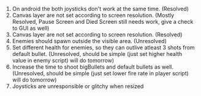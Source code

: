 1. On android the both joysticks don't work at the same time. (Resolved)
2. Canvas layer are not set according to screen resolution. (Mostly Resolved, Pause Screen and Died Screen still needs work, give a check to GUI as well)
2. Canvas layer are not set according to screen resolution. (Resolved)
3. Enemies should spawn outside the visible area. (Unresolved)
4. Set different health for enemies, so they can outlive atleast 3 shots from default bullet. (Unresolved, should be simple (just set higher health value in enemy script) will do tomorrow)
5. Increase the time to shoot bigBullets and default bullets as well. (Unresolved,  should be simple (just set lower fire rate in player script) will do tomorrow)
6. Joysticks are unresponsible or glitchy when resized
